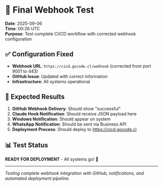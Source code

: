 # 🚀 Final Webhook Test

**Date**: 2025-09-06  
**Time**: 00:26 UTC  
**Purpose**: Test complete CI/CD workflow with corrected webhook configuration

## ✅ Configuration Fixed

- **Webhook URL**: `https://cicd.gocode.cl/webhook` (corrected from port 9001 to 443)
- **GitHub Issue**: Updated with correct information
- **Infrastructure**: All systems operational

## 🎯 Expected Results

1. **GitHub Webhook Delivery**: Should show "successful" 
2. **Claude Hook Notification**: Should receive JSON payload here
3. **Windows Notification**: Should appear on system
4. **WhatsApp Notification**: Should be sent via Business API
5. **Deployment Process**: Should deploy to https://cicd.gocode.cl

## 📊 Test Status

**READY FOR DEPLOYMENT** - All systems go! 🚀

---

*Testing complete webhook integration with GitHub, notifications, and automated deployment pipeline.*